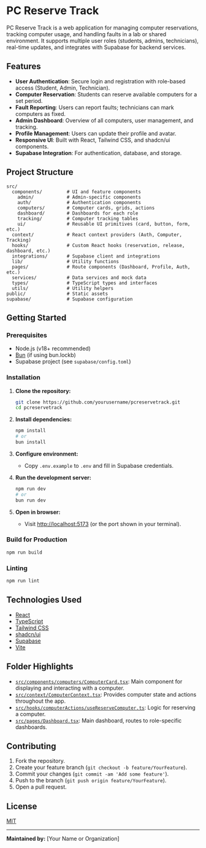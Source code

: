 # PC Reserve Track

PC Reserve Track is a web application for managing computer reservations, tracking computer usage, and handling faults in a lab or shared environment. It supports multiple user roles (students, admins, technicians), real-time updates, and integrates with Supabase for backend services.

## Features

- **User Authentication**: Secure login and registration with role-based access (Student, Admin, Technician).
- **Computer Reservation**: Students can reserve available computers for a set period.
- **Fault Reporting**: Users can report faults; technicians can mark computers as fixed.
- **Admin Dashboard**: Overview of all computers, user management, and tracking.
- **Profile Management**: Users can update their profile and avatar.
- **Responsive UI**: Built with React, Tailwind CSS, and shadcn/ui components.
- **Supabase Integration**: For authentication, database, and storage.

## Project Structure

```
src/
  components/         # UI and feature components
    admin/            # Admin-specific components
    auth/             # Authentication components
    computers/        # Computer cards, grids, actions
    dashboard/        # Dashboards for each role
    tracking/         # Computer tracking tables
    ui/               # Reusable UI primitives (card, button, form, etc.)
  context/            # React context providers (Auth, Computer, Tracking)
  hooks/              # Custom React hooks (reservation, release, dashboard, etc.)
  integrations/       # Supabase client and integrations
  lib/                # Utility functions
  pages/              # Route components (Dashboard, Profile, Auth, etc.)
  services/           # Data services and mock data
  types/              # TypeScript types and interfaces
  utils/              # Utility helpers
public/               # Static assets
supabase/             # Supabase configuration
```

## Getting Started

### Prerequisites

- Node.js (v18+ recommended)
- [Bun](https://bun.sh/) (if using bun.lockb)
- Supabase project (see `supabase/config.toml`)

### Installation

1. **Clone the repository:**
   ```sh
   git clone https://github.com/yourusername/pcreservetrack.git
   cd pcreservetrack
   ```

2. **Install dependencies:**
   ```sh
   npm install
   # or
   bun install
   ```

3. **Configure environment:**
   - Copy `.env.example` to `.env` and fill in Supabase credentials.

4. **Run the development server:**
   ```sh
   npm run dev
   # or
   bun run dev
   ```

5. **Open in browser:**
   - Visit [http://localhost:5173](http://localhost:5173) (or the port shown in your terminal).

### Build for Production

```sh
npm run build
```

### Linting

```sh
npm run lint
```

## Technologies Used

- [React](https://react.dev/)
- [TypeScript](https://www.typescriptlang.org/)
- [Tailwind CSS](https://tailwindcss.com/)
- [shadcn/ui](https://ui.shadcn.com/)
- [Supabase](https://supabase.com/)
- [Vite](https://vitejs.dev/)

## Folder Highlights

- [`src/components/computers/ComputerCard.tsx`](src/components/computers/ComputerCard.tsx): Main component for displaying and interacting with a computer.
- [`src/context/ComputerContext.tsx`](src/context/ComputerContext.tsx): Provides computer state and actions throughout the app.
- [`src/hooks/computerActions/useReserveComputer.ts`](src/hooks/computerActions/useReserveComputer.ts): Logic for reserving a computer.
- [`src/pages/Dashboard.tsx`](src/pages/Dashboard.tsx): Main dashboard, routes to role-specific dashboards.

## Contributing

1. Fork the repository.
2. Create your feature branch (`git checkout -b feature/YourFeature`).
3. Commit your changes (`git commit -am 'Add some feature'`).
4. Push to the branch (`git push origin feature/YourFeature`).
5. Open a pull request.

## License

[MIT](LICENSE)

---

**Maintained by:** [Your Name or Organization]
